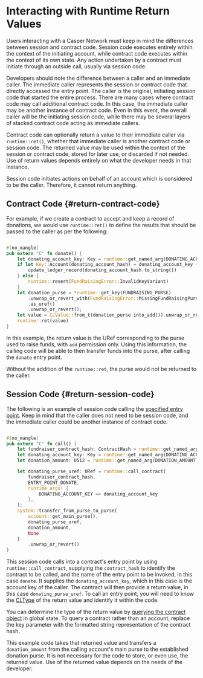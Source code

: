 # Interacting with Runtime Return Values

Users interacting with a Casper Network must keep in mind the differences between session and contract code. Session code executes entirely within the context of the initiating account, while contract code executes within the context of its own state. Any action undertaken by a contract must initiate through an outside call, usually via session code.

Developers should note the difference between a caller and an immediate caller. The immediate caller represents the session or contract code that directly accessed the entry point. The caller is the original, initiating session code that started the entire process. There are many cases where contract code may call additional contract code. In this case, the immediate caller may be another instance of contract code. Even in this event, the overall caller will be the initiating session code, while there may be several layers of stacked contract code acting as immediate callers.

Contract code can optionally return a value to their immediate caller via `runtime::ret()`, whether that immediate caller is another contract code or session code. The returned value may be used within the context of the session or contract code, stored for later use, or discarded if not needed. Use of return values depends entirely on what the developer needs in that instance.

Session code initiates actions on behalf of an account which is considered to be the caller. Therefore, it cannot return anything.

## Contract Code {#return-contract-code}

For example, if we create a contract to accept and keep a record of donations, we would use `runtime::ret()` to define the results that should be passed to the caller as per the following:

```rust

#[no_mangle]
pub extern "C" fn donate() {
    let donating_account_key: Key = runtime::get_named_arg(DONATING_ACCOUNT_KEY);
    if let Key::Account(donating_account_hash) = donating_account_key {
        update_ledger_record(donating_account_hash.to_string())
    } else {
        runtime::revert(FundRaisingError::InvalidKeyVariant)
    }
    let donation_purse = *runtime::get_key(FUNDRAISING_PURSE)
        .unwrap_or_revert_with(FundRaisingError::MissingFundRaisingPurseURef)
        .as_uref()
        .unwrap_or_revert();
    let value = CLValue::from_t(donation_purse.into_add()).unwrap_or_revert();
    runtime::ret(value)
}

```

In this example, the return value is the URef corresponding to the purse used to raise funds, with `add` permission only. Using this information, the calling code will be able to then transfer funds into the purse, after calling the `donate` entry point.

Without the addition of the `runtime::ret`, the purse would not be returned to the caller.

## Session Code {#return-session-code}

The following is an example of session code calling the [specified entry point](#return-contract-code). Keep in mind that the caller does not need to be session code, and the immediate caller could be another instance of contract code.

```rust

#[no_mangle]
pub extern "C" fn call() {
    let fundraiser_contract_hash: ContractHash = runtime::get_named_arg(FUNDRAISER_CONTRACT_HASH);
    let donating_account_key: Key = runtime::get_named_arg(DONATING_ACCOUNT_KEY);
    let donation_amount: U512 = runtime::get_named_arg(DONATION_AMOUNT);

    let donating_purse_uref: URef = runtime::call_contract(
        fundraiser_contract_hash,
        ENTRY_POINT_DONATE,
        runtime_args! {
            DONATING_ACCOUNT_KEY => donating_account_key
        },
    );
    system::transfer_from_purse_to_purse(
        account::get_main_purse(),
        donating_purse_uref,
        donation_amount,
        None
    )
        .unwrap_or_revert()
}

```

This session code calls into a contract's entry point by using `runtime::call_contract`, supplying the `contract_hash` to identify the contract to be called, and the name of the entry point to be invoked, in this case `donate`. It supplies the `donating_account_key`, which in this case is the account key of the caller. The contract will then provide a return value, in this case `donating_purse_uref`. To call an entry point, you will need to know the [CLType](../sdkspec/types_cl.md) of the return value and identify it within the code.

You can determine the type of the return value by [querying the contract object](../../../workflow/querying/#querying-an-account) in global state. To query a contract rather than an account, replace the key parameter with the formatted string representation of the contract hash.

This example code takes that returned value and transfers a `donation_amount` from the calling account's main purse to the established donation purse. It is not necessary for the code to store, or even use, the returned value. Use of the returned value depends on the needs of the developer.
